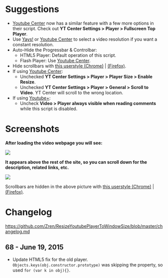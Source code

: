 # Suggestions
* [Youtube Center](https://github.com/YePpHa/YouTubeCenter/wiki) now has a similar feature with a few more options in their script. Check out **YT Center Settings > Player > Fullscreen Top Player**.
* Use [Yays!](http://eugenox.appspot.com/script/yays) or [Youtube Center](https://github.com/YePpHa/YouTubeCenter/wiki) to select a video resolution if you want a constant resolution.
* Auto-Hide the Progressbar & Controlbar:
    * HTML5 Player: Default operation of this script.
    * Flash Player: Use [Youtube Center](https://github.com/YePpHa/YouTubeCenter/wiki).
* Hide scrollbars with [this userstyle (Chrome)](https://userstyles.org/styles/115328/hidden-scrollbars) | [(Firefox)](https://userstyles.org/styles/5449/scrollbar-hidden-hide-scrollbars-totally).
* If using [Youtube Center](https://github.com/YePpHa/YouTubeCenter/wiki):
    * Unchecked **YT Center Settings > Player > Player Size > Enable Resize**.
    * Unchecked **YT Center Settings > Player > General > Scroll to Video**. YT Center will scroll to the wrong location.
* If using [Youtube+](https://greasyfork.org/en/scripts/9932-youtube):
    * Uncheck **Video > Player always visible when reading comments** while this script is disabled.

# Screenshots

**After loading the video webpage you will see:**

[![](https://i.imgur.com/ja8Kx.jpg)](https://i.imgur.com/ja8Kx.jpg)

**It appears above the rest of the site, so you can scroll down for the description, related links, etc.**

[![](https://i.imgur.com/RiodhIb.jpg)](https://i.imgur.com/RiodhIb.jpg)

Scrollbars are hidden in the above picture with [this userstyle (Chrome)](https://userstyles.org/styles/115328/hidden-scrollbars) | [(Firefox)](https://userstyles.org/styles/5449/scrollbar-hidden-hide-scrollbars-totally).

# Changelog

https://github.com/Zren/ResizeYoutubePlayerToWindowSize/blob/master/changelog.md

## 68 - June 19, 2015

* Update HTML5 fix for the old player. `Objects.keys(obj.constructor.prototype)` was skipping the property, so used `for (var k in obj){}`.
